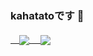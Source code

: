 ### kahatatoです 👋
<a href="https://github.com/anuraghazra/github-readme-stats">
　<img align="center" src="https://github-readme-stats.vercel.app/api?username=kahatato&count_private=true&theme=merko&show_icons=true" />
</a>
<a href="https://github.com/anuraghazra/github-readme-stats">
　<img align="center" src="https://github-readme-stats.vercel.app/api/top-langs/?username=kahatato&layout=compact&theme=merko" />
</a>
<!--
**kahatato/kahatato** is a ✨ _special_ ✨ repository because its `README.md` (this file) appears on your GitHub profile.

Here are some ideas to get you started:

- 🔭 I’m currently working on ...
- 🌱 I’m currently learning ...
- 👯 I’m looking to collaborate on ...
- 🤔 I’m looking for help with ...
- 💬 Ask me about ...
- 📫 How to reach me: ...
- 😄 Pronouns: ...
- ⚡ Fun fact: ...
-->

